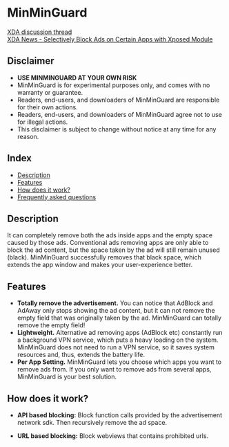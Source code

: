 MinMinGuard
===========
 [XDA discussion thread](http://forum.xda-developers.com/showthread.php?p=49112940#post49112940)  
 [XDA News - Selectively Block Ads on Certain Apps with Xposed Module](http://www.xda-developers.com/android/selectively-block-ads-on-certain-apps-with-xposed-module/)   

Disclaimer
----------

* **USE MINMINGUARD AT YOUR OWN RISK**
* MinMinGuard is for experimental purposes only, and comes with no warranty or guarantee.
* Readers, end-users, and downloaders of MinMinGuard are responsible for their own actions.
* Readers, end-users, and downloaders of MinMinGuard agree not to use for illegal actions.
* This disclaimer is subject to change without notice at any time for any reason.


Index
-----

* [Description](https://github.com/chiehmin/MinMinGuard/#description)
* [Features](https://github.com/chiehmin/MinMinGuard/#features)
* [How does it work?](https://github.com/chiehmin/MinMinGuard/#how-does-it-work)
* [Frequently asked questions](https://github.com/chiehmin/MinMinGuard/#frequently-asked-questions)

Description
-----------

It can completely remove both the ads inside apps and the empty space caused by those ads. Conventional ads removing apps are only able to block the ad content, but the space taken by the ad will still remain unused (black). MinMinGuard successfully removes that black space, which extends the app window and makes your user-experience better.

Features
--------

* **Totally remove the advertisement.** You can notice that AdBlock and AdAway only stops showing the ad content, but it can not remove the empty field that was originally taken by the ad. MinMinGuard can totally remove the empty field!
* **Lightweight.** Alternative ad removing apps (AdBlock etc) constantly run a background VPN service, which puts a heavy loading on the system. MinMinGuard does not need to run a VPN service, so it saves system resources and, thus, extends the battery life.
* **Per App Setting.** MinMinGuard lets you choose which apps you want to remove ads from. If you only want to remove ads from several apps, MinMinGuard is your best solution.

How does it work?
-----------------

* **API based blocking:** Block function calls provided by the advertisement network sdk. Then recursively remove the ad space.

* **URL based blocking:** Block webviews that contains prohibited urls. 


